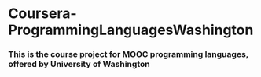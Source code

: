 # Coursera-ProgrammingLanguagesWashington
### This is the course project for MOOC programming languages, offered by University of Washington

